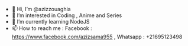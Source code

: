 - 👋 Hi, I’m @azizzouaghia
- 👀 I’m interested in Coding , Anime and Series  
- 🌱 I’m currently learning NodeJS
- 📫 How to reach me : Facebook : https://www.facebook.com/azizsama955 
                        , Whatsapp : +21695123498
